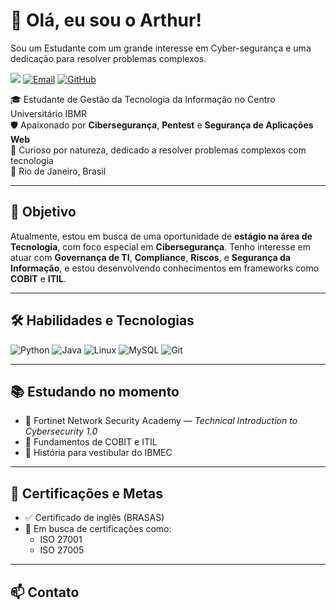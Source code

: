 # 👋 Olá, eu sou o Arthur!
Sou um Estudante com um grande interesse em Cyber-segurança e uma dedicação para resolver problemas complexos.

<a href="https://linkedin.com/in/arthur-branco-2391452a7/"><img src="https://img.shields.io/badge/-LinkedIn-0072b1?&style=for-the-badge&logo=linkedin&logoColor=white" /></a>
[![Email](https://img.shields.io/badge/Email-hoffmeisterarthur19@gmail.com-red?style=flat&logo=gmail)](mailto:hoffmeisterarthur19@gmail.com)
[![GitHub](https://img.shields.io/github/followers/Hoffmeister19?label=GitHub&style=social)](https://github.com/Hoffmeister19)

🎓 Estudante de Gestão da Tecnologia da Informação no Centro Universitário IBMR  
🛡️ Apaixonado por **Cibersegurança**, **Pentest** e **Segurança de Aplicações Web**  
🧠 Curioso por natureza, dedicado a resolver problemas complexos com tecnologia  
📍 Rio de Janeiro, Brasil

---

## 🎯 Objetivo

Atualmente, estou em busca de uma oportunidade de **estágio na área de Tecnologia**, com foco especial em **Cibersegurança**. Tenho interesse em atuar com **Governança de TI**, **Compliance**, **Riscos**, e **Segurança da Informação**, e estou desenvolvendo conhecimentos em frameworks como **COBIT** e **ITIL**.

---

## 🛠️ Habilidades e Tecnologias

![Python](https://img.shields.io/badge/Python-3776AB?style=flat&logo=python&logoColor=white)
![Java](https://img.shields.io/badge/Java-ED8B00?style=flat&logo=java&logoColor=white)
![Linux](https://img.shields.io/badge/Linux-FCC624?style=flat&logo=linux&logoColor=black)
![MySQL](https://img.shields.io/badge/MySQL-4479A1?style=flat&logo=mysql&logoColor=white)
![Git](https://img.shields.io/badge/Git-F05032?style=flat&logo=git&logoColor=white)

---

## 📚 Estudando no momento

- 📘 Fortinet Network Security Academy — *Technical Introduction to Cybersecurity 1.0*
- 🧰 Fundamentos de COBIT e ITIL
- 📖 História para vestibular do IBMEC

---

## 📄 Certificações e Metas

- ✅ Certificado de inglês (BRASAS)
- 🎯 Em busca de certificações como:
  - ISO 27001
  - ISO 27005

---

## 📫 Contato

